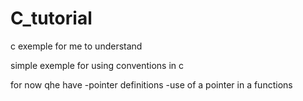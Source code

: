# C_tutorial
c exemple for me to understand

simple exemple for using conventions in c

for now qhe have 
    -pointer definitions
    -use of a pointer in a functions 